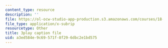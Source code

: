 ```yaml
---
content_type: resource
description: ''
file: https://ol-ocw-studio-app-production.s3.amazonaws.com/courses/18-03sc-differential-equations-fall-2011/a3ed584e9c69571f8f296dbc2e1bd575_z-meBrqcy_I.vtt
file_type: application/x-subrip
resourcetype: Other
title: 3play caption file
uid: a3ed584e-9c69-571f-8f29-6dbc2e1bd575
---
```

